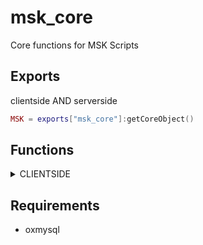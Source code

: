 # msk_core
Core functions for MSK Scripts

## Exports
clientside AND serverside
```lua
MSK = exports["msk_core"]:getCoreObject()
```

## Functions
<details>
    <summary>CLIENTSIDE</summary>
    * Timeouts
    ```lua
        timeout = MSK.AddTimeout(miliseconds, function()
            -- waits miliseconds time // asyncron
        end)

        MSK.DelTimeout(handcuffTimerTask)
    ```
</details>

## Requirements
* oxmysql